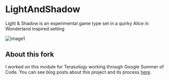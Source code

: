 # LightAndShadow
Light &amp; Shadow is an experimental game type set in a quirky Alice in Wonderland inspired setting

![image1](images/2015-10-11-screenshot.png "Choose your team!")


## About this fork

I worked on this module for Terasology working through Google Summer of Code. You can see blog posts about this project and its process [here](https://dacharya64.postach.io/tag/google-summer-of-code). 
